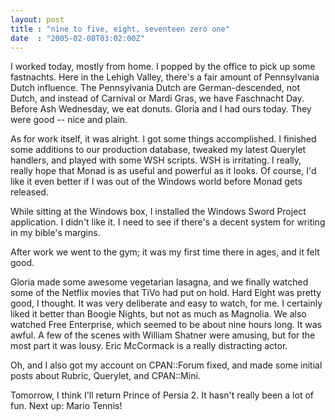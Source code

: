 ```yaml
---
layout: post
title : "nine to five, eight, seventeen zero one"
date  : "2005-02-08T03:02:00Z"
---
```

I worked today, mostly from home.  I popped by the office to pick up some fastnachts.  Here in the Lehigh Valley, there's a fair amount of Pennsylvania Dutch influence.  The Pennsylvania Dutch are German-descended, not Dutch, and instead of Carnival or Mardi Gras, we have Faschnacht Day.  Before Ash Wednesday, we eat donuts.  Gloria and I had ours today.  They were good -- nice and plain.

As for work itself, it was alright.  I got some things accomplished.  I finished some additions to our production database, tweaked my latest Querylet handlers, and played with some WSH scripts.  WSH is irritating.  I really, really hope that Monad is as useful and powerful as it looks.  Of course, I'd like it even better if I was out of the Windows world before Monad gets released.

While sitting at the Windows box, I installed the Windows Sword Project application.  I didn't like it.  I need to see if there's a decent system for writing in my bible's margins.

After work we went to the gym; it was my first time there in ages, and it felt good.

Gloria made some awesome vegetarian lasagna, and we finally watched some of the Netflix movies that TiVo had put on hold.  Hard Eight was pretty good, I thought.  It was very deliberate and easy to watch, for me.  I certainly liked it better than Boogie Nights, but not as much as Magnolia.  We also watched Free Enterprise, which seemed to be about nine hours long.  It was awful.  A few of the scenes with William Shatner were amusing, but for the most part it was lousy.  Eric McCormack is a really distracting actor.

Oh, and I also got my account on CPAN::Forum fixed, and made some initial posts about Rubric, Querylet, and CPAN::Mini.

Tomorrow, I think I'll return Prince of Persia 2.  It hasn't really been a lot of fun.  Next up: Mario Tennis!

